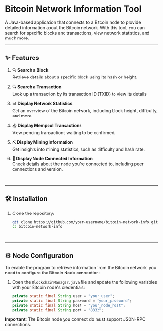 # Bitcoin Network Information Tool

A Java-based application that connects to a Bitcoin node to provide detailed information about the Bitcoin network. With this tool, you can search for specific blocks and transactions, view network statistics, and much more.
<br>

---

## ✨ Features

1. 🔍 **Search a Block**  
   Retrieve details about a specific block using its hash or height.

2. 🔍 **Search a Transaction**  
   Look up a transaction by its transaction ID (TXID) to view its details.

3. 📊 **Display Network Statistics**  
   Get an overview of the Bitcoin network, including block height, difficulty, and more.

4. 📥 **Display Mempool Transactions**  
   View pending transactions waiting to be confirmed.

5. ⛏️ **Display Mining Information**  
   Get insights into mining statistics, such as difficulty and hash rate.

6. 🔗 **Display Node Connected Information**  
   Check details about the node you're connected to, including peer connections and version.
<br>

---


## 🛠️ Installation

1. Clone the repository:
   ```bash
   git clone https://github.com/your-username/bitcoin-network-info.git
   cd bitcoin-network-info

<br>

---


## ⚙️ Node Configuration


To enable the program to retrieve information from the Bitcoin network, you need to configure the Bitcoin Node connection:

1. Open the `BlockchainManager.java` file and update the following variables with your Bitcoin node's credentials:
   <br>
   
	```java
	private static final String user = "your_user";
	private static final String password = "your_password";
	private static final String host = "your_node_host";
	private static final String port = "8332";

**Important**: The Bitcoin node you connect do must support JSON-RPC connections.
